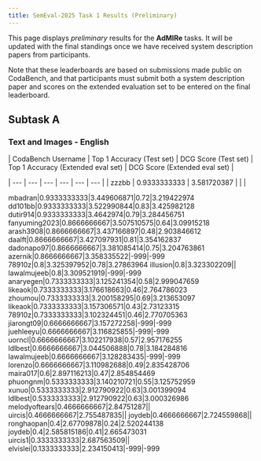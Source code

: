 ```yaml
---
title: SemEval-2025 Task 1 Results (Preliminary)
---
```


This page displays *preliminary* results for the **AdMIRe** tasks. It will be updated with the final standings once we have received system description papers from participants.

Note that these leaderboards are based on submissions made public on CodaBench, and that participants must submit both a system description paper and scores on the extended evaluation set to be entered on the final leaderboard.

## Subtask A

### Text and Images - English


| CodaBench Username | Top 1 Accuracy (Test set) | DCG Score (Test set) | Top 1 Accuracy (Extended eval set) | DCG Score (Extended eval set) |

| --- | --- | --- | --- | --- | --- |
| zzzbb | 0.9333333333 | 3.581720387 |  |  |


mbadran|0.9333333333|3.449606871|0.72|3.219422974
dd101bb|0.9333333333|3.522990844|0.83|3.425982128
dutir914|0.9333333333|3.4642974|0.79|3.284456751
fanyuming2023|0.8666666667|3.507510575|0.64|3.09915218
arash3908|0.8666666667|3.437166897|0.48|2.903846612
daalft|0.8666666667|3.427097931|0.81|3.354162837
dadonapo97|0.8666666667|3.381085414|0.75|3.204763861
azernik|0.8666666667|3.358335522|-999|-999
78910z|0.8|3.325397952|0.78|3.27863964
illusion|0.8|3.323302209||
lawalmujeeb|0.8|3.309521919|-999|-999
anaryegen|0.7333333333|3.125241354|0.58|2.999047659
likeaok|0.7333333333|3.176618663|0.46|2.764786023
zhoumou|0.7333333333|3.200158295|0.69|3.213653097
likeaok|0.7333333333|3.157306571|0.43|2.73123315
78910z|0.7333333333|3.102324451|0.46|2.770705363
jiarongt09|0.6666666667|3.157272258|-999|-999
juehleeyu|0.6666666667|3.116825855|-999|-999
uorncl|0.6666666667|3.102217938|0.57|2.957176255
ldlbest|0.6666666667|3.044506888|0.78|3.184284816
lawalmujeeb|0.6666666667|3.128283435|-999|-999
lorenzo|0.6666666667|3.110982688|0.49|2.835428706
maira017|0.6|2.897116213|0.47|2.854854469
phuongnm|0.5333333333|3.140210721|0.55|3.125752959
xunuo|0.5333333333|2.912790922|0.63|3.001399094
ldlbest|0.5333333333|2.912790922|0.63|3.000326986
melodyoftears|0.4666666667|2.84751287||
uircis|0.4666666667|2.755487835||
joydeb|0.4666666667|2.724559868||
ronghaopan|0.4|2.67709878|0.24|2.520244138
joydeb|0.4|2.585815186|0.41|2.665473031
uircis1|0.3333333333|2.687563509||
elvislei|0.1333333333|2.234150413|-999|-999
